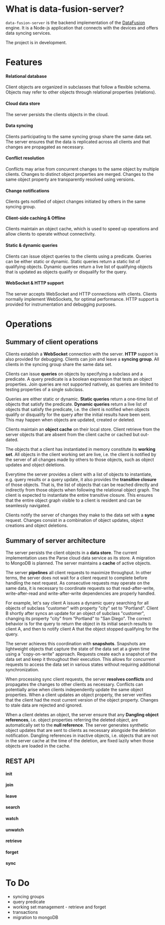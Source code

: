 # What is data-fusion-server?

`data-fusion-server` is the backend implementation of the [DataFusion](https://github.com/cyme/DataFusion) engine.
It is a Node-js application that connects with the devices and offers data syncing services.

The project is in development.

# Features

#### Relational database

Client objects are organized in subclasses that follow a flexible schema.
Objects may refer to other objects through relational properties (relations).

#### Cloud data store

The server persists the clients objects in the cloud.

#### Data syncing

Clients participating to the same syncing group share the same data set.
The server ensures that the data is replicated across all clients
and that changes are propagated as necessary.

#### Conflict resolution

Conflicts may arise from concurrent changes to the same object by multiple clients.
Changes to distinct object properties are merged.
Changes to the same object property are transparently resolved using versions.

#### Change notifications

Clients gets notified of object changes initiated by others in the same syncing group.

#### Client-side caching & Offline

Clients maintain an object cache, which is used to speed up operations and allow clients to operate without connectivity.

#### Static & dynamic queries

Clients can issue object queries to the clients using a predicate.
Queries can be either static or dynamic.
Static queries return a static list of qualifying objects.
Dynamic queries return a live list of qualifying objects that is updated as objects qualify or disqualify for the query.

#### WebSocket & HTTP support

The server accepts WebSocket and HTTP connections with clients.
Clients normally implement WebSockets, for optimal performance.
HTTP support is provided for instrumentation and debugging purposes.

# Operations

## Summary of client operations

Clients establish a **WebSocket** connection with the server.
**HTTP** support is also provided for debugging.
Clients can join and leave a **syncing group**.
All clients in the syncing group share the same data set.

Clients can issue **queries** on objects by specifying a subclass and a predicate.
A query predicate is a boolean expression that tests an object properties.
Join queries are not supported natively, as queries are limited to testing properties of
a single subclass.

Queries are either static or dynamic.
**Static queries** return a one-time list of objects that satisfy the predicate.
**Dynamic queries** return a live list of objects that satisfy the predicate, i.e. the client
is notified when objects qualify or disqualify for the query after the initial results have
been sent. This may happen when objects are updated, created or deleted.

Clients maintain an **object cache** on their local store.
Client retrieve from the server objects that are absent from the client cache or cached
but out-dated.

The objects that a client has instantiated in memory constitute its **working set**.
All objects in the client working set are live, i.e. the client is notified by the server
of all changes made by others to those objects, such as object updates and object deletions.

Everytime the server provides a client with a list of objects to instantiate, e.g. query results
or a query update, it also provides the **transitive closure** of those objects.
That is, the list of objects that can be reached directly and indirectly from those objects
when following the relational object graph.
The client is expected to instantiate the entire transitive closure.
This ensures that the entire object graph visible to a client is resident and can be
seamlessly navigated.

Clients notify the server of changes they make to the data set with a **sync** request.
Changes consist in a combination of object updates, object creations and object deletions.

## Summary of server architecture

The server persists the client objects in a **data store**.
The current implementation uses the Parse cloud data service as its store.
A migration to MongoDB is planned.
The server maintains a **cache** of active objects.

The server **pipelines** all client requests to maximize throughput.
In other terms, the server does not wait for a client request to complete before
handling the next request.
As consecutive requests may operate on the same data, it is necessary to
coordinate requests so that read-after-write, write-after-read and
write-after-write dependencies are properly handled.

For example, let's say client A issues a dynamic query searching for all objects
of subclass "customer" with property "city" set to "Portland".
Client B shortly after syncs an update for an object of subclass "customer", changing
its property "city" from "Portland" to "San Diego".
The correct behavior is for the query to return the object in its initial search results
to client A, and then to notify client A that the object stopped qualifying for the query.

The server achieves this coordination with **snapshots**.
Snapshots are lightweight objects that capture the state of the data set at a given time
using a "copy-on-write" approach.
Requests create each a snapshot of the data set and keep it throughout their execution.
This allows for concurrent requests to access the data set in various states without
requiring additional synchronization.

When processing sync client requests, the server **resolves conflicts** and propagates
the changes to other clients as necessary.
Conflicts can potentially arise when clients independently update the same object properties.
When a client updates an object property, the server verifies that the client had the most
current version of the object property.
Changes to stale data are rejected and ignored.

When a client deletes an object, the server ensure that any **Dangling object references**,
i.e. object properties referring the deleted object, are automatically set to the
**null reference**.
The server generates synthetic object updates that are sent to clients as necessary alongside
the deletion notification.
Dangling references in inactive objects, i.e. objects that are not in the server cache at the
time of the deletion, are fixed lazily when those objects are loaded in the cache.

## REST API

#### init
#### join
#### leave
#### search
#### watch
#### unwatch
#### retrieve
#### forget
#### sync

# To Do

- syncing groups
- query predicate
- working set management - retrieve and forget
- transactions
- migration to mongoDB
